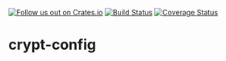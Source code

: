 [![Follow us out on Crates.io](https://img.shields.io/crates/v/crypt.svg)](https://crates.io/crates/crypt)
[![Build Status](https://travis-ci.org/tflis/crypt-config.svg?branch=master)](https://travis-ci.org/tflis/crypt-config)
[![Coverage Status](https://coveralls.io/repos/github/tflis/crypt-config/badge.svg?branch=master)](https://coveralls.io/github/tflis/crypt-config?branch=master)

# crypt-config
